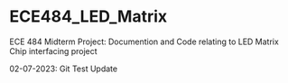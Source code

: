 # ECE484_LED_Matrix
ECE 484 Midterm Project: Documention and Code relating to LED Matrix Chip interfacing project

02-07-2023: Git Test Update
